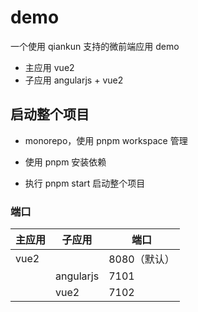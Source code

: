 # demo

一个使用 qiankun 支持的微前端应用 demo

- 主应用 vue2
- 子应用 angularjs + vue2

## 启动整个项目

- monorepo，使用 pnpm workspace 管理

- 使用 pnpm 安装依赖
- 执行 pnpm start 启动整个项目

### 端口

| 主应用 | 子应用 | 端口       |
| ------ | --------- | ------------ |
| vue2   |           | 8080（默认） |
|        | angularjs | 7101         |
|        | vue2      | 7102         |